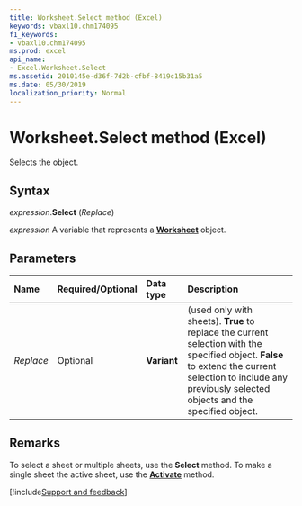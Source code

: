 ```yaml
---
title: Worksheet.Select method (Excel)
keywords: vbaxl10.chm174095
f1_keywords:
- vbaxl10.chm174095
ms.prod: excel
api_name:
- Excel.Worksheet.Select
ms.assetid: 2010145e-d36f-7d2b-cfbf-8419c15b31a5
ms.date: 05/30/2019
localization_priority: Normal
---
```



# Worksheet.Select method (Excel)

Selects the object.


## Syntax

_expression_.**Select** (_Replace_)

_expression_ A variable that represents a **[Worksheet](Excel.Worksheet.md)** object.


## Parameters

|Name|Required/Optional|Data type|Description|
|:-----|:-----|:-----|:-----|
| _Replace_|Optional| **Variant**| (used only with sheets). **True** to replace the current selection with the specified object. **False** to extend the current selection to include any previously selected objects and the specified object.|

## Remarks

To select a sheet or multiple sheets, use the **Select** method. To make a single sheet the active sheet, use the **[Activate](Excel.Worksheet.Activate(method).md)** method.




[!include[Support and feedback](~/includes/feedback-boilerplate.md)]
